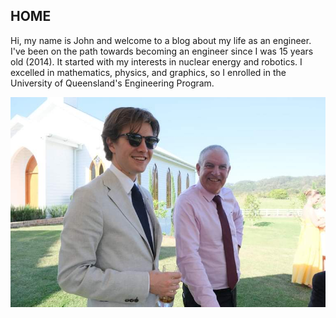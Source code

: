 ## HOME
Hi, my name is John and welcome to a blog about my life as an engineer. I've been on the path towards becoming an engineer since I was 15 years old (2014).
It started with my interests in nuclear energy and robotics. I excelled in mathematics, physics, and graphics, so I enrolled in the University of Queensland's Engineering Program. 

![Image of me and my father](images/Dad_Me_BensWedding.jpeg)
